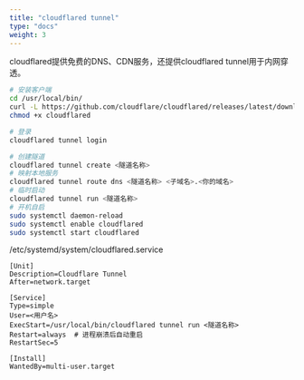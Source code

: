 ```yaml
---
title: "cloudflared tunnel"
type: "docs"
weight: 3
---
```


cloudflared提供免费的DNS、CDN服务，还提供cloudflared tunnel用于内网穿透。

```bash
# 安装客户端
cd /usr/local/bin/
curl -L https://github.com/cloudflare/cloudflared/releases/latest/download/cloudflared-linux-amd64 -o cloudflared
chmod +x cloudflared

# 登录
cloudflared tunnel login

# 创建隧道
cloudflared tunnel create <隧道名称>
# 映射本地服务
cloudflared tunnel route dns <隧道名称> <子域名>.<你的域名>
# 临时启动
cloudflared tunnel run <隧道名称>
# 开机自启
sudo systemctl daemon-reload
sudo systemctl enable cloudflared
sudo systemctl start cloudflared
```

/etc/systemd/system/cloudflared.service

```text
[Unit]
Description=Cloudflare Tunnel
After=network.target

[Service]
Type=simple
User=<用户名>
ExecStart=/usr/local/bin/cloudflared tunnel run <隧道名称>
Restart=always  # 进程崩溃后自动重启
RestartSec=5

[Install]
WantedBy=multi-user.target
```
